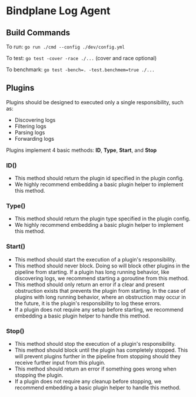# Bindplane Log Agent
## Build Commands
To run: `go run ./cmd --config ./dev/config.yml`

To test: `go test -cover -race ./...` (cover and race optional)

To benchmark: `go test -bench=. -test.benchmem=true ./...`

## Plugins
Plugins should be designed to executed only a single responsibility, such as:
  - Discovering logs
  - Filtering logs
  - Parsing logs
  - Forwarding logs

Plugins implement 4 basic methods: **ID**, **Type**, **Start**, and **Stop**

### ID()
- This method should return the plugin id specified in the plugin config.
- We highly recommend embedding a basic plugin helper to implement this method.

### Type()
- This method should return the plugin type specified in the plugin config.
- We highly recommend embedding a basic plugin helper to implement this method.

### Start()
- This method should start the execution of a plugin's responsibility.
- This method should never block. Doing so will block other plugins in the pipeline from starting. If a plugin has long running behavior, like discovering logs, we recommend starting a goroutine from this method.
- This method should only return an error if a clear and present obstruction exists that prevents the plugin from starting. In the case of plugins with long running behavior, where an obstruction may occur in the future, it is the plugin's responsibility to log these errors.
- If a plugin does not require any setup before starting, we recommend embedding a basic plugin helper to handle this method.

### Stop()
- This method should stop the execution of a plugin's responsibility.
- This method should block until the plugin has completely stopped. This will prevent plugins further in the pipeline from stopping should they receive further input from this plugin.
- This method should return an error if something goes wrong when stopping the plugin.
- If a plugin does not require any cleanup before stopping, we recommend embedding a basic plugin helper to handle this method.
